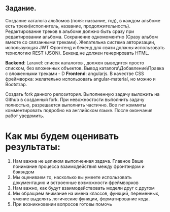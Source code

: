 Задание.
--------

Создание каталога альбомов (поля: название, год), в каждом альбоме есть треки(исполнитель, название, продолжительность). Редактирование треков в альбоме должно быть сразу при редактировании альбома. Сохранение одномоментно (Сразу альбом вместе со связанными треками). Желательна система авторизации, использующая JWT
Фронтенд и бекенд для связи должны использовать технологию  REST (JSON). Бекенд не должен генерировать HTML.

**Backend**: Laravel: список каталогов , должен выводится просто списком, без вложенных объектов. Вывод каталога\Добавление\Правка с вложенными треками - D
**Frontend**: angularjs. В качестве CSS фреймворка: желательно использовать angular-material, но можно и Bootstrap.

Создать fork данного репозитория. Выполненную задачу выложить на Github в созданный fork. При невожностости выполнить задачу полностью,  разрешается выполнить частично. Все гит коммиты комментировать подробно на английском языке. После окончания работ уведомить.

Как мы будем оценивать результаты:
==================================

1. Нам важна не целиком выполненная задача. Главное Ваше понимание процесса взаимодействия между фронтэндом и бэкэндом
2. Мы оцениваем то, насколько вы умеете использовать документацию и встроенные возможности фреймворков
3. Нам важно, как будут взаимодействовать модели друг с другом
4. Мы обращаем внимание на имена классов, функций, переменных, умение выделять логические функции, форматирование кода.
5. При возникновении вопросов готовы помочь

